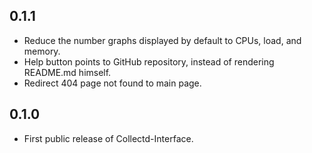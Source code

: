 ## 0.1.1

* Reduce the number graphs displayed by default 
  to CPUs, load, and memory.
* Help button points to GitHub repository, instead
  of rendering README.md himself.
* Redirect 404 page not found to main page.

## 0.1.0

* First public release of Collectd-Interface.
